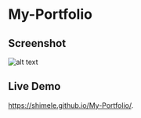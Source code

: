 # My-Portfolio

## Screenshot 
![alt text](https://github.com/Shimele/My-Portfolio/blob/master/images/screenshot.JPG)

## Live Demo
https://shimele.github.io/My-Portfolio/.

